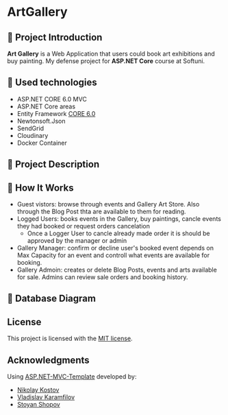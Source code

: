 # ArtGallery

## :art: Project Introduction
**Art Gallery** is a Web Application that users could book art exhibitions and buy painting. 
My defense project for **ASP.NET Core** course at Softuni.

## :hammer: Used technologies
* ASP.NET CORE 6.0 MVC
* ASP.NET Core areas
* Entity Framework [CORE 6.0](https://docs.microsoft.com/en-us/ef/core/)
* Newtonsoft.Json
* SendGrid
* Cloudinary
* Docker Container

## :pencil: Project Description

## :pushpin: How It Works
* Guest vistors: browse through events and Gallery Art Store. Also through the Blog Post thta are available to them for reading.
* Logged Users: books events in the Gallery, buy paintings, cancle events they had booked or request orders cancelation
  - Once a Logger User to cancle already made order it is should be approved by the manager or admin
* Gallery Manager: confirm or decline user's booked event depends on Max Capacity for an event and controll what events are available for booking.
* Gallery Admoin: creates or delete Blog Posts, events and arts available for sale. Admins can review sale orders and booking history.

## :floppy_disk: Database Diagram

## License

This project is licensed with the [MIT license](LICENSE).

## Acknowledgments

Using [ASP.NET-MVC-Template](https://github.com/NikolayIT/ASP.NET-MVC-Template) developed by:
- [Nikolay Kostov](https://github.com/NikolayIT)
- [Vladislav Karamfilov](https://github.com/vladislav-karamfilov)
- [Stoyan Shopov](https://github.com/StoyanShopov)

